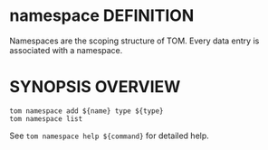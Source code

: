 # namespace DEFINITION

Namespaces are the scoping structure of TOM. Every data entry is associated
with a namespace.

# SYNOPSIS OVERVIEW

```
tom namespace add ${name} type ${type}
tom namespace list
```

See `tom namespace help ${command}` for detailed help.
